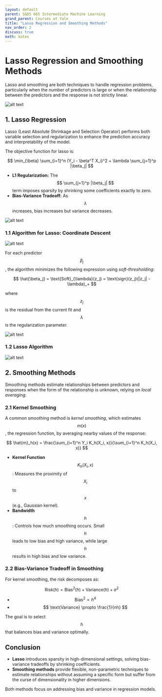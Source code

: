 ```yaml
---
layout: default
parent: S&DS 665 Intermediate Machine Learning
grand_parent: Courses at Yale
title: "Lasso Regression and Smoothing Methods"
nav_order: 2
discuss: true
math: katex
---
```


# Lasso Regression and Smoothing Methods

Lasso and smoothing are both techniques to handle regression problems, particularly when the number of predictors is large or when the relationship between the predictors and the response is not strictly linear.

![alt text](image.png)

## 1. Lasso Regression

Lasso (Least Absolute Shrinkage and Selection Operator) performs both variable selection and regularization to enhance the prediction accuracy and interpretability of the model.

The objective function for lasso is:

$$
\min_{\beta} \sum_{i=1}^n (Y_i - \beta^T X_i)^2 + \lambda \sum_{j=1}^p |\beta_j|
$$

- **L1 Regularization:** The $$ \sum_{j=1}^p |\beta_j| $$ term imposes sparsity by shrinking some coefficients exactly to zero.
- **Bias-Variance Tradeoff:** As $$ \lambda $$ increases, bias increases but variance decreases.

![alt text](image-1.png)

### 1.1 Algorithm for Lasso: Coordinate Descent

![alt text](image-4.png)

For each predictor $$ \beta_j $$, the algorithm minimizes the following expression using *soft-thresholding*:

$$
\hat{\beta_j} = \text{Soft}_{\lambda}(z_j) = \text{sign}(z_j)(|z_j| - \lambda)_+
$$

where $$z_j$$ is the residual from the current fit and $$\lambda$$ is the regularization parameter.

![alt text](image-2.png)

### 1.2 Lasso Algorithm

![alt text](image-3.png)

## 2. Smoothing Methods

Smoothing methods estimate relationships between predictors and responses when the form of the relationship is unknown, relying on *local averaging*.

### 2.1 Kernel Smoothing
A common smoothing method is *kernel smoothing*, which estimates $$ m(x) $$, the regression function, by averaging nearby values of the response:

$$
\hat{m}_h(x) = \frac{\sum_{i=1}^n Y_i K_h(X_i, x)}{\sum_{i=1}^n K_h(X_i, x)}
$$

- **Kernel Function** $$ K_h(X_i, x) $$: Measures the proximity of $$ X_i $$ to $$ x $$ (e.g., Gaussian kernel).
- **Bandwidth** $$ h $$: Controls how much smoothing occurs. Small $$ h $$ leads to low bias and high variance, while large $$ h $$ results in high bias and low variance.

### 2.2 Bias-Variance Tradeoff in Smoothing

For kernel smoothing, the risk decomposes as:

$$
\text{Risk}(h) = \text{Bias}^2(h) + \text{Variance}(h) + \sigma^2
$$

- $$ \text{Bias}^2 \propto h^4 $$
- $$ \text{Variance} \propto \frac{1}{nh} $$

The goal is to select $$ h $$ that balances bias and variance optimally.

## Conclusion

- **Lasso** introduces sparsity in high-dimensional settings, solving bias-variance tradeoffs by shrinking coefficients.
- **Smoothing methods** provide flexible, non-parametric techniques to estimate relationships without assuming a specific form but suffer from the curse of dimensionality in higher dimensions.

Both methods focus on addressing bias and variance in regression models.